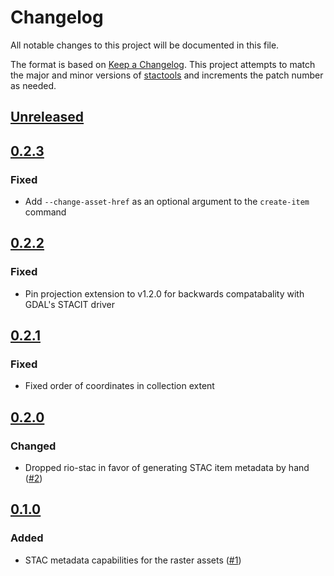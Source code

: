 # Changelog

All notable changes to this project will be documented in this file.

The format is based on [Keep a Changelog](https://keepachangelog.com/en/1.0.0/).
This project attempts to match the major and minor versions of
[stactools](https://github.com/stac-utils/stactools) and increments the patch
number as needed.

## [Unreleased]

## [0.2.3]

### Fixed

- Add `--change-asset-href` as an optional argument to the `create-item` command

## [0.2.2]

### Fixed

- Pin projection extension to v1.2.0 for backwards compatabality with GDAL's STACIT driver

## [0.2.1]

### Fixed

- Fixed order of coordinates in collection extent

## [0.2.0]

### Changed

- Dropped rio-stac in favor of generating STAC item metadata by hand ([#2](https://github.com/stactools-packages/global-mangrove-watch/pull/2))

## [0.1.0]

### Added

- STAC metadata capabilities for the raster assets ([#1](https://github.com/stactools-packages/global-mangrove-watch/pull/1))

[Unreleased]: <https://github.com/stactools-packages/global-mangrove-watch/compare/0.2.3...main>
[0.2.3]: <https://github.com/stactools-packages/global-mangrove-watch/compare/0.2.2...0.2.3>
[0.2.2]: <https://github.com/stactools-packages/global-mangrove-watch/compare/0.2.1...0.2.2>
[0.2.1]: <https://github.com/stactools-packages/global-mangrove-watch/compare/0.2.0...0.2.1>
[0.2.0]: <https://github.com/stactools-packages/global-mangrove-watch/compare/0.1.0...0.2.0>
[0.1.0]: <https://github.com/stactools-packages/global-mangrove-watch/tree/0.1.0>
